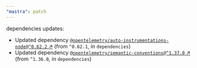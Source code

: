 ```yaml
---
"mastra": patch
---
```

dependencies updates:
  - Updated dependency [`@opentelemetry/auto-instrumentations-node@^0.62.2` ↗︎](https://www.npmjs.com/package/@opentelemetry/auto-instrumentations-node/v/0.62.2) (from `^0.62.1`, in `dependencies`)
  - Updated dependency [`@opentelemetry/semantic-conventions@^1.37.0` ↗︎](https://www.npmjs.com/package/@opentelemetry/semantic-conventions/v/1.37.0) (from `^1.36.0`, in `dependencies`)

